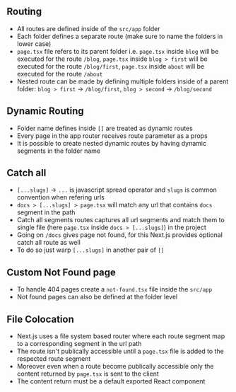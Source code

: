 ## Routing

-  All routes are defined inside of the `src/app` folder
-  Each folder defines a separate route (make sure to name the folders in lower case)
-  `page.tsx` file refers to its parent folder i.e. `page.tsx` inside `blog` will be executed for the route `/blog`, `page.tsx` inside `blog > first` will be executed for the route `/blog/first`, `page.tsx` inside `about` will be executed for the route `/about`
-  Nested route can be made by defining multiple folders inside of a parent folder: `blog > first` -> `/blog/first`, `blog > second` -> `/blog/second`

## Dynamic Routing

-  Folder name defines inside `[]` are treated as dynamic routes
-  Every page in the app router receives route parameter as a props
-  It is possible to create nested dynamic routes by having dynamic segments in the folder name

## Catch all

-  `[...slugs]` -> `...` is javascript spread operator and `slugs` is common convention when refering urls
-  `docs > [...slugs] > page.tsx` will match any url that contains `docs` segment in the path
-  Catch all segments routes captures all url segments and match them to single file (here `page.tsx` inside `docs > [...slugs]`) in the project
-  Going on `/docs` gives page not found, for this Next.js provides optional catch all route as well
-  To do so just warp `[...slugs]` in another pair of `[]`

## Custom Not Found page

-  To handle 404 pages create a `not-found.tsx` file inside the `src/app`
-  Not found pages can also be defined at the folder level

## File Colocation

-  Next.js uses a file system based router where each route segment map to a corresponding segment in the url path
-  The route isn't publically accessible until a `page.tsx` file is added to the respected route segment
-  Moreover even when a route become publically accessible only the content returned by `page.tsx` is sent to the client
-  The content return must be a default exported React component
